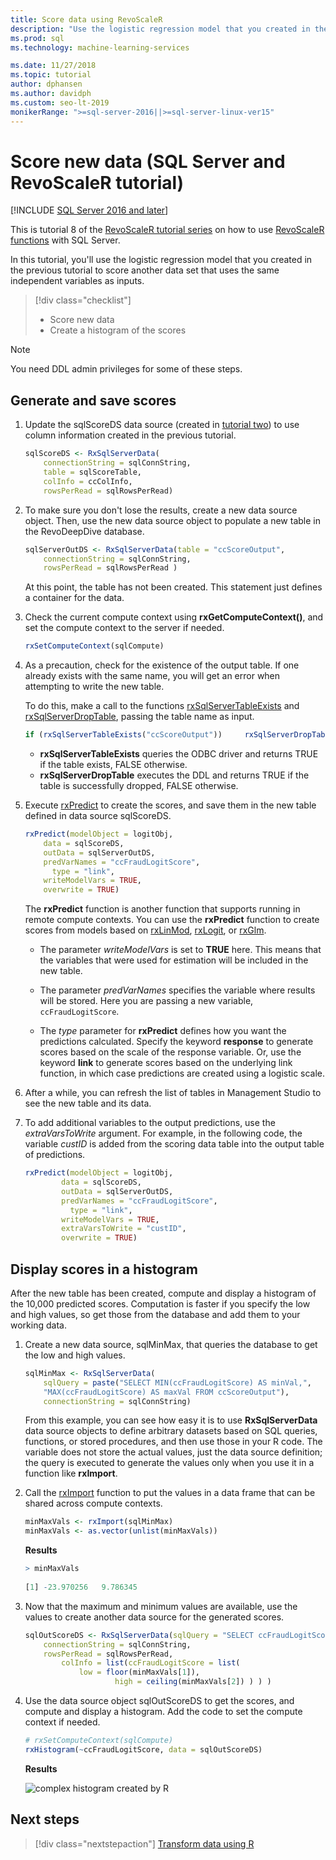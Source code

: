 ```yaml
---
title: Score data using RevoScaleR
description: "Use the logistic regression model that you created in the previous tutorial to score another data set that uses the same independent variables as inputs."
ms.prod: sql
ms.technology: machine-learning-services

ms.date: 11/27/2018  
ms.topic: tutorial
author: dphansen
ms.author: davidph
ms.custom: seo-lt-2019
monikerRange: ">=sql-server-2016||>=sql-server-linux-ver15"
---
```

# Score new data (SQL Server and RevoScaleR tutorial)
[!INCLUDE [SQL Server 2016 and later](../../includes/applies-to-version/sqlserver2016.md)]

This is tutorial 8 of the [RevoScaleR tutorial series](deepdive-data-science-deep-dive-using-the-revoscaler-packages.md) on how to use [RevoScaleR functions](/machine-learning-server/r-reference/revoscaler/revoscaler) with SQL Server.

In this tutorial, you'll use the logistic regression model that you created in the previous tutorial to score another data set that uses the same independent variables as inputs.

> [!div class="checklist"]
> * Score new data
> * Create a histogram of the scores

> [!NOTE]
> You need DDL admin privileges for some of these steps.

## Generate and save scores
  
1. Update the sqlScoreDS data source (created in [tutorial two](deepdive-create-sql-server-data-objects-using-rxsqlserverdata.md)) to use column information created in the previous tutorial.
  
    ```R
    sqlScoreDS <- RxSqlServerData(
        connectionString = sqlConnString,
        table = sqlScoreTable,
        colInfo = ccColInfo,
        rowsPerRead = sqlRowsPerRead)
    ```
  
2. To make sure you don't lose the results, create a new data source object. Then, use the new data source object to populate a new table in the RevoDeepDive database.
  
    ```R
    sqlServerOutDS <- RxSqlServerData(table = "ccScoreOutput",
        connectionString = sqlConnString,
        rowsPerRead = sqlRowsPerRead )
    ```
    At this point, the table has not been created. This statement just defines a container for the data.
     
3. Check the current compute context using **rxGetComputeContext()**, and set the compute context to the server if needed.
  
    ```R
    rxSetComputeContext(sqlCompute)
    ```
  
4. As a precaution, check for the existence of the output table. If one already exists with the same name, you will get an error when attempting to write the new table.
  
    To do this, make a call to the functions [rxSqlServerTableExists](/machine-learning-server/r-reference/revoscaler/rxsqlserverdroptable) and [rxSqlServerDropTable](/machine-learning-server/r-reference/revoscaler/rxsqlserverdroptable), passing the table name as input.
  
    ```R
    if (rxSqlServerTableExists("ccScoreOutput"))     rxSqlServerDropTable("ccScoreOutput")
    ```
  
    + **rxSqlServerTableExists** queries the ODBC driver and returns TRUE if the table exists, FALSE otherwise.
    + **rxSqlServerDropTable** executes the DDL and returns TRUE if the table is successfully dropped, FALSE otherwise.

5. Execute [rxPredict](/machine-learning-server/r-reference/revoscaler/rxpredict) to create the scores, and save them in the new table defined in data source sqlScoreDS.
  
    ```R
    rxPredict(modelObject = logitObj,
        data = sqlScoreDS,
        outData = sqlServerOutDS,
        predVarNames = "ccFraudLogitScore",
          type = "link",
        writeModelVars = TRUE,
        overwrite = TRUE)
    ```
  
    The **rxPredict** function is another function that supports running in remote compute contexts. You can use the **rxPredict** function to create scores from models based on [rxLinMod](/machine-learning-server/r-reference/revoscaler/rxlinmod), [rxLogit](/machine-learning-server/r-reference/revoscaler/rxlogit), or [rxGlm](/machine-learning-server/r-reference/revoscaler/rxglm).
  
    - The parameter *writeModelVars* is set to **TRUE** here. This means that the variables that were used for estimation will be included in the new table.
  
    - The parameter *predVarNames* specifies the variable where results will be stored. Here you are passing a new variable, `ccFraudLogitScore`.
  
    - The *type* parameter for **rxPredict** defines how you want the predictions calculated. Specify the keyword **response** to generate scores based on the scale of the response variable. Or, use the keyword **link** to generate scores based on the underlying link function, in which case predictions are created using a logistic scale.

6. After a while, you can refresh the list of tables in Management Studio to see the new table and its data.

7. To add additional variables to the output predictions, use the *extraVarsToWrite* argument.  For example, in the following code, the variable *custID* is added from the scoring data table into the output table of predictions.
  
    ```R
    rxPredict(modelObject = logitObj,
            data = sqlScoreDS,
            outData = sqlServerOutDS,
            predVarNames = "ccFraudLogitScore",
              type = "link",
            writeModelVars = TRUE,
            extraVarsToWrite = "custID",
            overwrite = TRUE)
    ```

## Display scores in a histogram

After the new table has been created, compute and display a histogram of the 10,000 predicted scores. Computation is faster if you specify the low and high values, so get those from the database and add them to your working data.

1. Create a new data source, sqlMinMax, that queries the database to get the low and high values.
  
    ```R
    sqlMinMax <- RxSqlServerData(
        sqlQuery = paste("SELECT MIN(ccFraudLogitScore) AS minVal,",
        "MAX(ccFraudLogitScore) AS maxVal FROM ccScoreOutput"),
        connectionString = sqlConnString)
    ```

     From this example, you can see how easy it is to use **RxSqlServerData** data source objects to define arbitrary datasets based on SQL queries, functions, or stored procedures, and then use those in your R code. The variable does not store the actual values, just the data source definition; the query is executed to generate the values only when you use it in a function like **rxImport**.
      
2. Call the [rxImport](/machine-learning-server/r-reference/revoscaler/rximport) function to put the values in a data frame that can be shared across compute contexts.
  
    ```R
    minMaxVals <- rxImport(sqlMinMax)
    minMaxVals <- as.vector(unlist(minMaxVals))
    ```

    **Results**
     
    ```R
    > minMaxVals
     
    [1] -23.970256   9.786345
    ```

3. Now that the maximum and minimum values are available, use the values to create another data source for the generated scores.
  
    ```R
    sqlOutScoreDS <- RxSqlServerData(sqlQuery = "SELECT ccFraudLogitScore FROM ccScoreOutput",
        connectionString = sqlConnString,
        rowsPerRead = sqlRowsPerRead,
            colInfo = list(ccFraudLogitScore = list(
                low = floor(minMaxVals[1]),
                        high = ceiling(minMaxVals[2]) ) ) )
    ```

4. Use the data source object sqlOutScoreDS to get the scores, and compute and display a histogram. Add the code to set the compute context if needed.
  
    ```R
    # rxSetComputeContext(sqlCompute)
    rxHistogram(~ccFraudLogitScore, data = sqlOutScoreDS)
    ```
  
    **Results**
  
    ![complex histogram created by R](media/rsql-sue-complex-histogram.png "complex histogram created by R")
  
## Next steps

> [!div class="nextstepaction"]
> [Transform data using R](../../machine-learning/tutorials/deepdive-transform-data-using-r.md)